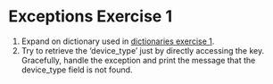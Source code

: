 # Exceptions Exercise 1

1. Expand on dictionary used in [dictionaries exercise 1](../dictionaries/exercise1.md).
2. Try to retrieve the ‘device_type’ just by directly accessing the key.
Gracefully, handle the exception and print the message that the device_type field is not found.
